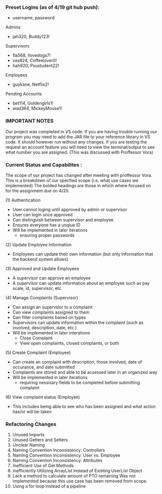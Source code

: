 ### Preset Logins (as of 4/19 git hub push): 
* username, password

Admins
* jah320, Buddy123!

Supervisors
* fla568, Ilovedogs7!
* ves824, Coffeelover0!
* hah920, Psustudent22!

Employees 
* guykane, Netflix2!

Pending Accounts 
* bet114, Goldengirls1!
* wad364, MickeyMouse1!

### IMPORTANT NOTES
Our project was completed in VS code. 
If you are having trouble running our program you may need to add the JAR file to your reference library in VS code. It should however run without any changes. 
If you are testing the request an account feature you will need to view the terminal/output to see what number you are assigned. (This was discussed with Proffessor Vora)

### Current Status and Capabilites : 

The scope of our project has changed after meeting with proffessor Vora. This is a breakdown of our specfied scope (i.e. what use cases we implemented) The bolded headings are those in which where focused on for the assignment due on 4/20. 


(1) Authentication 
* User cannot loging until approved by admin or supervisor 
* User can login once approved
* Can distinguish between supervisor and employee
* Ensures everyone has a unqiue ID
* Will be implemented in later iterations
  * ensuring proper passwords 
 
(2) Update Employee Information 
* Employees can update their own information (but only information that the backend system allows)

(3) Approved and Update Employees
* A supervisor can approve an employee 
* A supervisor can update information about an employee such as pay scale, id, supervisor, etc. 

(4) Manage Complaints (Supervisor)
* Can assign an supervsior to a complaint
* Can view complaints assigned to them 
* Can filter complaints based on types 
* Supervisors can update information within the complaint (such as involved, description, date, etc.)
* Will be implemented in later interations 
  * Close Complaint
  * View open complaints, closed complaints, or both

(5) Create Complaint (Employee)
* Can create an complaint with description, those involved, date of occurance, and date submitted 
* Complaints are stored and able to be acsessed later in an organized way 
* Will be implemented in later iterations
  * requiring nessisary fields to be completed before submitting complaint

 (6) View complaint status (Employee)
 * This includes being able to see who has been assigned and what action has/or will be taken 
  

### Refactoring Changes 
1. Unused Imports
2. Unused Getters and Setters
3. Unclear Naming
4. Naming Convention Inconsistency: Controllers
5. Naming Convention Inconsistency: User vs. Employee
6. Naming Convention Inconsistency: Attributes
7. Inefficient Use of Get Methods
8. Inefficiently Utilizing ArrayList<Employee> Instead of Existing UserList Object 
9. Lack a method to calculate amount of PTO remaining
Was not implemented because this use case has been removed from scope. 
10. Using a for loop instead of a pipeline



 
